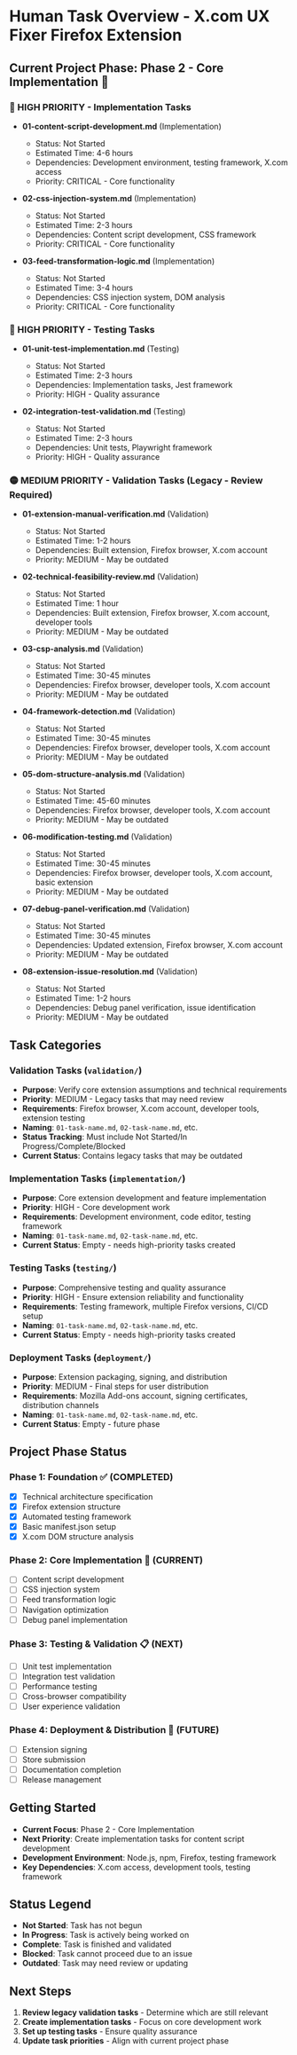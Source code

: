 # Human Task Overview - X.com UX Fixer Firefox Extension

## Current Project Phase: Phase 2 - Core Implementation 🔄

### 🔴 HIGH PRIORITY - Implementation Tasks
- **01-content-script-development.md** (Implementation)
  - Status: Not Started
  - Estimated Time: 4-6 hours
  - Dependencies: Development environment, testing framework, X.com access
  - Priority: CRITICAL - Core functionality

- **02-css-injection-system.md** (Implementation)
  - Status: Not Started
  - Estimated Time: 2-3 hours
  - Dependencies: Content script development, CSS framework
  - Priority: CRITICAL - Core functionality

- **03-feed-transformation-logic.md** (Implementation)
  - Status: Not Started
  - Estimated Time: 3-4 hours
  - Dependencies: CSS injection system, DOM analysis
  - Priority: CRITICAL - Core functionality

### 🔴 HIGH PRIORITY - Testing Tasks
- **01-unit-test-implementation.md** (Testing)
  - Status: Not Started
  - Estimated Time: 2-3 hours
  - Dependencies: Implementation tasks, Jest framework
  - Priority: HIGH - Quality assurance

- **02-integration-test-validation.md** (Testing)
  - Status: Not Started
  - Estimated Time: 2-3 hours
  - Dependencies: Unit tests, Playwright framework
  - Priority: HIGH - Quality assurance

### 🟡 MEDIUM PRIORITY - Validation Tasks (Legacy - Review Required)
- **01-extension-manual-verification.md** (Validation)
  - Status: Not Started
  - Estimated Time: 1-2 hours
  - Dependencies: Built extension, Firefox browser, X.com account
  - Priority: MEDIUM - May be outdated

- **02-technical-feasibility-review.md** (Validation)
  - Status: Not Started
  - Estimated Time: 1 hour
  - Dependencies: Built extension, Firefox browser, X.com account, developer tools
  - Priority: MEDIUM - May be outdated

- **03-csp-analysis.md** (Validation)
  - Status: Not Started
  - Estimated Time: 30-45 minutes
  - Dependencies: Firefox browser, developer tools, X.com account
  - Priority: MEDIUM - May be outdated

- **04-framework-detection.md** (Validation)
  - Status: Not Started
  - Estimated Time: 30-45 minutes
  - Dependencies: Firefox browser, developer tools, X.com account
  - Priority: MEDIUM - May be outdated

- **05-dom-structure-analysis.md** (Validation)
  - Status: Not Started
  - Estimated Time: 45-60 minutes
  - Dependencies: Firefox browser, developer tools, X.com account
  - Priority: MEDIUM - May be outdated

- **06-modification-testing.md** (Validation)
  - Status: Not Started
  - Estimated Time: 30-45 minutes
  - Dependencies: Firefox browser, developer tools, X.com account, basic extension
  - Priority: MEDIUM - May be outdated

- **07-debug-panel-verification.md** (Validation)
  - Status: Not Started
  - Estimated Time: 30-45 minutes
  - Dependencies: Updated extension, Firefox browser, X.com account
  - Priority: MEDIUM - May be outdated

- **08-extension-issue-resolution.md** (Validation)
  - Status: Not Started
  - Estimated Time: 1-2 hours
  - Dependencies: Debug panel verification, issue identification
  - Priority: MEDIUM - May be outdated

## Task Categories

### Validation Tasks (`validation/`)
- **Purpose**: Verify core extension assumptions and technical requirements
- **Priority**: MEDIUM - Legacy tasks that may need review
- **Requirements**: Firefox browser, X.com account, developer tools, extension testing
- **Naming**: `01-task-name.md`, `02-task-name.md`, etc.
- **Status Tracking**: Must include Not Started/In Progress/Complete/Blocked
- **Current Status**: Contains legacy tasks that may be outdated

### Implementation Tasks (`implementation/`)
- **Purpose**: Core extension development and feature implementation
- **Priority**: HIGH - Core development work
- **Requirements**: Development environment, code editor, testing framework
- **Naming**: `01-task-name.md`, `02-task-name.md`, etc.
- **Current Status**: Empty - needs high-priority tasks created

### Testing Tasks (`testing/`)
- **Purpose**: Comprehensive testing and quality assurance
- **Priority**: HIGH - Ensure extension reliability and functionality
- **Requirements**: Testing framework, multiple Firefox versions, CI/CD setup
- **Naming**: `01-task-name.md`, `02-task-name.md`, etc.
- **Current Status**: Empty - needs high-priority tasks created

### Deployment Tasks (`deployment/`)
- **Purpose**: Extension packaging, signing, and distribution
- **Priority**: MEDIUM - Final steps for user distribution
- **Requirements**: Mozilla Add-ons account, signing certificates, distribution channels
- **Naming**: `01-task-name.md`, `02-task-name.md`, etc.
- **Current Status**: Empty - future phase

## Project Phase Status

### Phase 1: Foundation ✅ (COMPLETED)
- [x] Technical architecture specification
- [x] Firefox extension structure
- [x] Automated testing framework
- [x] Basic manifest.json setup
- [x] X.com DOM structure analysis

### Phase 2: Core Implementation 🔄 (CURRENT)
- [ ] Content script development
- [ ] CSS injection system
- [ ] Feed transformation logic
- [ ] Navigation optimization
- [ ] Debug panel implementation

### Phase 3: Testing & Validation 📋 (NEXT)
- [ ] Unit test implementation
- [ ] Integration test validation
- [ ] Performance testing
- [ ] Cross-browser compatibility
- [ ] User experience validation

### Phase 4: Deployment & Distribution 🚀 (FUTURE)
- [ ] Extension signing
- [ ] Store submission
- [ ] Documentation completion
- [ ] Release management

## Getting Started
- **Current Focus**: Phase 2 - Core Implementation
- **Next Priority**: Create implementation tasks for content script development
- **Development Environment**: Node.js, npm, Firefox, testing framework
- **Key Dependencies**: X.com access, development tools, testing framework

## Status Legend
- **Not Started**: Task has not begun
- **In Progress**: Task is actively being worked on
- **Complete**: Task is finished and validated
- **Blocked**: Task cannot proceed due to an issue
- **Outdated**: Task may need review or updating

## Next Steps
1. **Review legacy validation tasks** - Determine which are still relevant
2. **Create implementation tasks** - Focus on core development work
3. **Set up testing tasks** - Ensure quality assurance
4. **Update task priorities** - Align with current project phase 